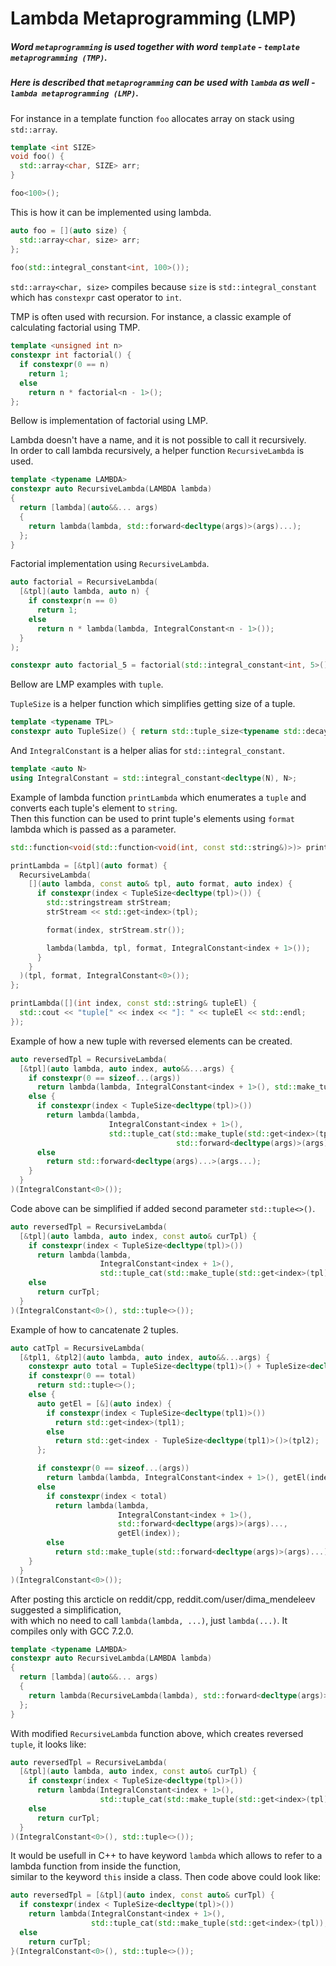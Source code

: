 # Lambda Metaprogramming (LMP)

##### Word `metaprogramming` is used together with word `template` - `template metaprogramming (TMP)`. 
##### Here is described that `metaprogramming` can be used with `lambda` as well - `lambda metaprogramming (LMP)`. 

For instance in a template function `foo` allocates array on stack using `std::array`.
```C++
template <int SIZE>
void foo() {
  std::array<char, SIZE> arr;
}

foo<100>();
```

This is how it can be implemented using lambda.
```C++
auto foo = [](auto size) {
  std::array<char, size> arr;
};
    
foo(std::integral_constant<int, 100>());
```
`std::array<char, size>` compiles because `size` is `std::integral_constant` which has `constexpr` cast operator to `int`.

TMP is often used with recursion. For instance, a classic example of calculating factorial using TMP.
```C++
template <unsigned int n>
constexpr int factorial() {
  if constexpr(0 == n)
    return 1;
  else
    return n * factorial<n - 1>();
};
```

Bellow is implementation of factorial using LMP.

Lambda doesn't have a name, and it is not possible to call it recursively.<br/>
In order to call lambda recursively, a helper function `RecursiveLambda` is used.

```C++
template <typename LAMBDA>
constexpr auto RecursiveLambda(LAMBDA lambda)
{
  return [lambda](auto&&... args)
  {
    return lambda(lambda, std::forward<decltype(args)>(args)...);
  };
}
```

Factorial implementation using `RecursiveLambda`.
```C++
auto factorial = RecursiveLambda(
  [&tpl](auto lambda, auto n) {
    if constexpr(n == 0)
      return 1;
    else
      return n * lambda(lambda, IntegralConstant<n - 1>());
  }
);

constexpr auto factorial_5 = factorial(std::integral_constant<int, 5>());
```

Bellow are LMP examples with `tuple`.

`TupleSize` is a helper function which simplifies getting size of a tuple.
```C++
template <typename TPL>
constexpr auto TupleSize() { return std::tuple_size<typename std::decay<TPL>::type>::value; }
```

And `IntegralConstant` is a helper alias for `std::integral_constant`.
```C++
template <auto N>
using IntegralConstant = std::integral_constant<decltype(N), N>;
```

Example of lambda function `printLambda` which enumerates a `tuple` and converts each tuple's element to `string`.<br/> 
Then this function can be used to print tuple's elements using `format` lambda which is passed as a parameter.

```C++
std::function<void(std::function<void(int, const std::string&)>)> printLambda;

printLambda = [&tpl](auto format) {
  RecursiveLambda(
    [](auto lambda, const auto& tpl, auto format, auto index) {
      if constexpr(index < TupleSize<decltype(tpl)>()) {
        std::stringstream strStream;
        strStream << std::get<index>(tpl);

        format(index, strStream.str());

        lambda(lambda, tpl, format, IntegralConstant<index + 1>());
      }
    }
  )(tpl, format, IntegralConstant<0>());
};

printLambda([](int index, const std::string& tupleEl) {
  std::cout << "tuple[" << index << "]: " << tupleEl << std::endl;
});
```

Example of how a new tuple with reversed elements can be created.
```C++
auto reversedTpl = RecursiveLambda(
  [&tpl](auto lambda, auto index, auto&&...args) {
    if constexpr(0 == sizeof...(args))
      return lambda(lambda, IntegralConstant<index + 1>(), std::make_tuple(std::get<index>(tpl)));
    else {
      if constexpr(index < TupleSize<decltype(tpl)>())
        return lambda(lambda, 
                      IntegralConstant<index + 1>(), 
                      std::tuple_cat(std::make_tuple(std::get<index>(tpl)),
                                     std::forward<decltype(args)>(args)...));
      else
        return std::forward<decltype(args)...>(args...);
    }
  }
)(IntegralConstant<0>());
```

Code above can be simplified if added second parameter `std::tuple<>()`.
```C++
auto reversedTpl = RecursiveLambda(
  [&tpl](auto lambda, auto index, const auto& curTpl) {
    if constexpr(index < TupleSize<decltype(tpl)>())
      return lambda(lambda, 
                    IntegralConstant<index + 1>(), 
                    std::tuple_cat(std::make_tuple(std::get<index>(tpl)), curTpl));
    else
      return curTpl;
  }
)(IntegralConstant<0>(), std::tuple<>());
```

Example of how to cancatenate 2 tuples.
```C++
auto catTpl = RecursiveLambda(
  [&tpl1, &tpl2](auto lambda, auto index, auto&&...args) {
    constexpr auto total = TupleSize<decltype(tpl1)>() + TupleSize<decltype(tpl2)>();
    if constexpr(0 == total)
      return std::tuple<>();
    else {
      auto getEl = [&](auto index) {
        if constexpr(index < TupleSize<decltype(tpl1)>())
          return std::get<index>(tpl1);
        else
          return std::get<index - TupleSize<decltype(tpl1)>()>(tpl2);
      };

      if constexpr(0 == sizeof...(args))
        return lambda(lambda, IntegralConstant<index + 1>(), getEl(index));
      else
        if constexpr(index < total)
          return lambda(lambda, 
                        IntegralConstant<index + 1>(), 
                        std::forward<decltype(args)>(args)..., 
                        getEl(index));
        else
          return std::make_tuple(std::forward<decltype(args)>(args)...);
    }
  }
)(IntegralConstant<0>());
```

After posting this arcticle on reddit/cpp, reddit.com/user/dima_mendeleev suggested a simplification,<br/>
with which no need to call `lambda(lambda, ...)`, just `lambda(...)`.
It compiles only with GCC 7.2.0.
```C++
template <typename LAMBDA>
constexpr auto RecursiveLambda(LAMBDA lambda)
{
  return [lambda](auto&&... args)
  {
    return lambda(RecursiveLambda(lambda), std::forward<decltype(args)>(args)...);
  };
}
```

With modified `RecursiveLambda` function above, which creates reversed `tuple`, it looks like:
```C++
auto reversedTpl = RecursiveLambda(
  [&tpl](auto lambda, auto index, const auto& curTpl) {
    if constexpr(index < TupleSize<decltype(tpl)>())
      return lambda(IntegralConstant<index + 1>(),
                    std::tuple_cat(std::make_tuple(std::get<index>(tpl)), curTpl));
    else
      return curTpl;
  }
)(IntegralConstant<0>(), std::tuple<>());
```

It would be usefull in C++ to have keyword `lambda` which allows to refer to a lambda function from inside the function,<br/>
similar to the keyword `this` inside a class. Then code above could look like:
```C++
auto reversedTpl = [&tpl](auto index, const auto& curTpl) {
  if constexpr(index < TupleSize<decltype(tpl)>())
    return lambda(IntegralConstant<index + 1>(), 
                  std::tuple_cat(std::make_tuple(std::get<index>(tpl)), curTpl));
  else
    return curTpl;
}(IntegralConstant<0>(), std::tuple<>());
```
